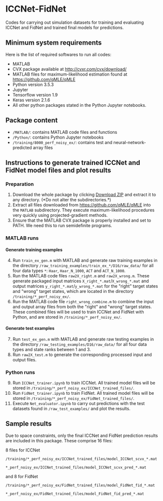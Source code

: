 # ICCNet-FidNet
Codes for carrying out simulation datasets for training and evaluating ICCNet and FidNet and trained final models for predictions.

## Minimum system requirements
Here is the list of required softwares to run all codes:
* MATLAB
* CVX package available at http://cvxr.com/cvx/download/
* MATLAB files for maximum-likelihood estimation found at https://github.com/qMLE/qMLE
* Python version 3.5.3
* Jupyter
* Tensorflow version 1.9
* Keras version 2.1.6
* All other python packages stated in the Python Jupyter notebooks.

## Package content
* `/MATLAB/`: contains MATLAB code files and functions
* `/Python/`: contains Python Jupyter notebooks
* `/training/8000_perf_noisy_ex/`: contains test and neural-network-predicted array files

## Instructions to generate trained ICCNet and FidNet model files and plot results
### Preparation
1. Download the whole package by clicking [Download ZIP](https://github.com/ACAD-repo/ICCNet-FidNet/archive/main.zip) and extract it to any directory. (\*Do not alter the subdirectories.\*)
2. Extract all files downloaded from https://github.com/qMLE/qMLE into the `MATLAB` subdirectory. They execute maximum-likelihood procedures very quickly using projected-gradient methods.
3. Ensure that the MATLAB CVX package is properly installed and set to PATH. We need this to run semidefinite programs.

### MATLAB runs
#### Generate training examples
4. Run `train_ex_gen.m` with MATLAB and generate raw training examples in the directory `/raw_training_examples/train_ex_*/D16/raw_data/` for all four data types `*`: `Haar`, `Haar_N_1000`, `ACT` and `ACT_N_1000`.
5. Run the MATLAB code files `raw2X_right.m` and `raw2X_wrong.m`. These generate packaged input matrices `X_right_*.mat`/`X_wrong_*.mat` and output matrices `y_right_*.mat`/`y_wrong_*.mat` for the "right" target states and "wrong" target states, which are located in the directory `/training/*_perf_noisy_ex/`.
6. Run the MATLAB code file `right_wrong_combine.m` to combine the input and output array files from both the "right" and "wrong" target states. These combined files will be used to train ICCNet and FidNet with Python, and are stored in `/training/*_perf_noisy_ex/`.
#### Generate test examples
7. Run `test_ex_gen.m` with MATLAB and generate raw testing examples in the directory `/raw_testing_examples/D16/raw_data/` for all four data types and state ranks between 1 and 3.
8. Run `raw2X_test.m` to generate the corresponding processed input and output files.

### Python runs
9. Run `ICCNet_trainer.ipynb` to train ICCNet. All trained model files will be stored in `/training/*_perf_noisy_ex/ICCNet_trained_files/`.
10. Run `FidNet_trainer.ipynb` to train FidNet. All trained model files will be stored in `/training/*_perf_noisy_ex/FidNet_trained_files/`.
11. Execute `Net_evaluator.ipynb` to carry out predictions with the test datasets found in `/raw_test_examples/` and plot the results.

## Sample results
Due to space constraints, only the final ICCNet and FidNet prediction results are included in this package. These comprise 16 files:

8 files for ICCNet 

`/training/*_perf_noisy_ex/ICCNet_trained_files/model_ICCNet_scvx_*.mat`

`*_perf_noisy_ex/ICCNet_trained_files/model_ICCNet_scvx_pred_*.mat`

and 8 for FidNet 

`/training/*_perf_noisy_ex/FidNet_trained_files/model_FidNet_fid_*.mat`

`*_perf_noisy_ex/FidNet_trained_files/model_FidNet_fid_pred_*.mat`
